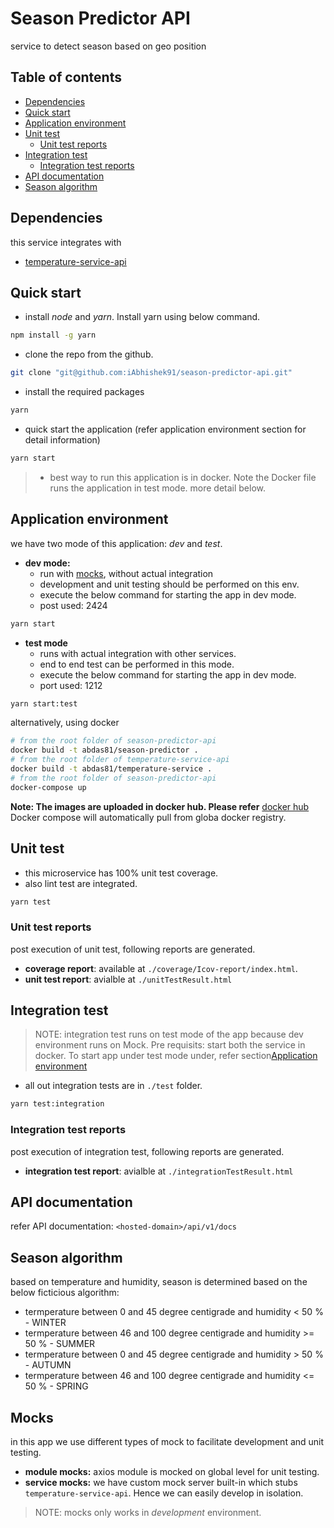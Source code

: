 # Season Predictor API

service to detect season based on geo position

## Table of contents

* [Dependencies](#Dependencies)
* [Quick start](#Quick-start)
* [Application environment](#Application-environment)
* [Unit test](#Unit-test)
  * [Unit test reports](#Unit-test-reports)
* [Integration test](#Integration-test)
  * [Integration test reports](#Integration-test-reports)
* [API documentation](#API-documentation)
* [Season algorithm](#Season-algorithm)

## Dependencies

this service integrates with

* [temperature-service-api](https://github.com/iAbhishek91/temperature-service-api)

## Quick start

* install *node* and *yarn*. Install yarn using below command.

```sh
npm install -g yarn
```

* clone the repo from the github.

```sh
git clone "git@github.com:iAbhishek91/season-predictor-api.git"
```

* install the required packages

```sh
yarn
```

* quick start the application (refer application environment section for detail information)

```sh
yarn start
```

> * best way to run this application is in docker. Note the Docker file runs the application in test mode. more detail below.

## Application environment

we have two mode of this application: *dev* and *test*.

* **dev mode:**
  * run with [mocks](#Mocks), without actual integration
  * development and unit testing should be performed on this env.
  * execute the below command for starting the app in dev mode.
  * post used: 2424

```sh
yarn start
```

* **test mode**
  * runs with actual integration with other services.
  * end to end test can be performed in this mode.
  * execute the below command for starting the app in dev mode.
  * port used: 1212

```sh
yarn start:test
```

alternatively, using docker

```sh
# from the root folder of season-predictor-api
docker build -t abdas81/season-predictor .
# from the root folder of temperature-service-api
docker build -t abdas81/temperature-service .
# from the root folder of season-predictor-api
docker-compose up
```

**Note: The images are uploaded in docker hub. Please refer** [docker hub](https://hub.docker.com/u/abdas81)
Docker compose will automatically pull from globa docker registry.

## Unit test

* this microservice has 100% unit test coverage.
* also lint test are integrated.

```sh
yarn test
```

### Unit test reports

post execution of unit test, following reports are generated.

* **coverage report**: available at `./coverage/Icov-report/index.html`.
* **unit test report**: avialble at `./unitTestResult.html`

## Integration test

>NOTE: integration test runs on test mode of the app because dev environment runs on Mock.
>Pre requisits: start both the service in docker. To start app under test mode under, refer section[Application environment](#Application-environment)

* all out integration tests are in `./test` folder.

```sh
yarn test:integration
```

### Integration test reports

post execution of integration test, following reports are generated.

* **integration test report**: avialble at `./integrationTestResult.html`

## API documentation

refer API documentation: `<hosted-domain>/api/v1/docs`

## Season algorithm

based on temperature and humidity, season is determined based on the below ficticious algorithm:

* termperature between 0 and 45 degree centigrade and humidity < 50 % - WINTER
* termperature between 46 and 100 degree centigrade and humidity >= 50 % - SUMMER
* termperature between 0 and 45 degree centigrade and humidity > 50 % - AUTUMN
* termperature between 46 and 100 degree centigrade and humidity <= 50 % - SPRING

## Mocks

in this app we use different types of mock to facilitate development and unit testing.

* **module mocks:** axios module is mocked on global level for unit testing.
* **service mocks:** we have custom mock server built-in which stubs `temperature-service-api`. Hence we can easily develop in isolation.

>NOTE: mocks only works in *development* environment.